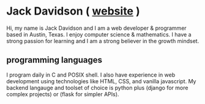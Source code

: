 # Jack Davidson ( [website](jack-davidson.github.io/site/) )
Hi, my name is Jack Davidson and I am a web developer &
programmer based in Austin, Texas. I enjoy computer science
& mathematics. I have a strong passion for learning
and I am a strong believer in the growth mindset.

## programming languages
I program daily in C and POSIX shell. I also have experience
in web development using technologies like HTML, CSS, and
vanilla javascript. My backend langauge and toolset of choice
is python plus (django for more complex projects) or (flask
for simpler APIs).
